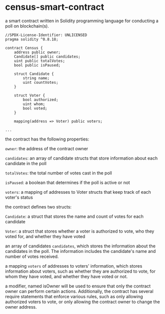 # census-smart-contract

a smart contract written in Solidity programming language for conducting a poll on blockchain(s). 

```
//SPDX-License-Identifier: UNLICENSED
pragma solidity ^0.8.18;

contract Census {
    address public owner;
    Candidate[] public candidates;
    uint public totalVotes;
    bool public isPaused;

    struct Candidate {
        string name;
        uint countVotes;
    }

    struct Voter {
        bool authorized;
        uint whom;
        bool voted;
    }

    mapping(address => Voter) public voters;

...

```

the contract has the following properties:

`owner`: the address of the contract owner

`candidates`: an array of candidate structs that store information about each candidate in the poll

`totalVotes`: the total number of votes cast in the poll

`isPaused`: a boolean that determines if the poll is active or not

`voters`: a mapping of addresses to Voter structs that keep track of each voter's status

the contract defines two structs:

`Candidate`: a struct that stores the name and count of votes for each candidate

`Voter`: a struct that stores whether a voter is authorized to vote, who they voted for, and whether they have voted

an array of candidates `candidates`, which stores the information about the candidates in the poll. The information includes the candidate's name and number of votes received.

a mapping `voters` of addresses to voters' information, which stores information about voters, such as whether they are authorized to vote, for whom they have voted, and whether they have voted or not.

a modifier, named isOwner will be used to ensure that only the contract owner can perform certain actions. Additionally, the contract has several require statements that enforce various rules, such as only allowing authorized voters to vote, or only allowing the contract owner to change the owner address.
